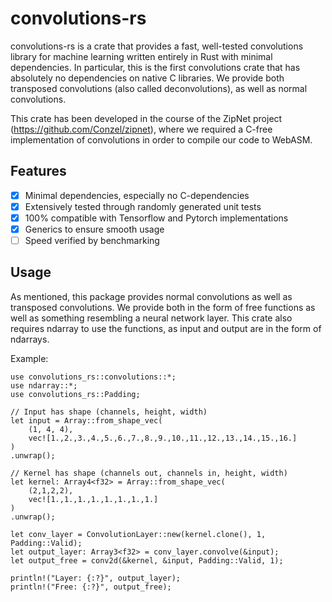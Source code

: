 # convolutions-rs
convolutions-rs is a crate that provides a fast, well-tested convolutions library for machine learning written entirely in Rust with minimal dependencies. In particular, this is the first convolutions crate that has absolutely no dependencies on native C libraries. We provide both transposed convolutions (also called deconvolutions), as well as normal convolutions.

This crate has been developed in the course of the ZipNet project (https://github.com/Conzel/zipnet), where we required a C-free implementation of convolutions in order to compile our code to WebASM.

## Features 
- [x] Minimal dependencies, especially no C-dependencies
- [x] Extensively tested through randomly generated unit tests
- [x] 100% compatible with Tensorflow and Pytorch implementations
- [x] Generics to ensure smooth usage
- [ ] Speed verified by benchmarking

## Usage
As mentioned, this package provides normal convolutions as well as transposed convolutions. We provide both in the form of free functions as well as something resembling a neural network layer. This crate also requires ndarray to use the functions, as input and output are in the form of ndarrays.

Example:
```
use convolutions_rs::convolutions::*;
use ndarray::*;
use convolutions_rs::Padding;

// Input has shape (channels, height, width)
let input = Array::from_shape_vec(
    (1, 4, 4),
    vec![1.,2.,3.,4.,5.,6.,7.,8.,9.,10.,11.,12.,13.,14.,15.,16.]
)
.unwrap();

// Kernel has shape (channels out, channels in, height, width)
let kernel: Array4<f32> = Array::from_shape_vec(
    (2,1,2,2),
    vec![1.,1.,1.,1.,1.,1.,1.,1.]
)
.unwrap();

let conv_layer = ConvolutionLayer::new(kernel.clone(), 1, Padding::Valid);
let output_layer: Array3<f32> = conv_layer.convolve(&input);
let output_free = conv2d(&kernel, &input, Padding::Valid, 1);

println!("Layer: {:?}", output_layer);
println!("Free: {:?}", output_free);
```
